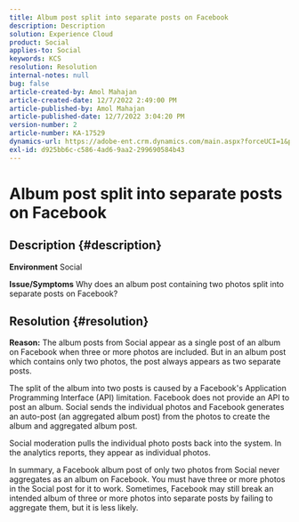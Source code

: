 ```yaml
---
title: Album post split into separate posts on Facebook
description: Description
solution: Experience Cloud
product: Social
applies-to: Social
keywords: KCS
resolution: Resolution
internal-notes: null
bug: false
article-created-by: Amol Mahajan
article-created-date: 12/7/2022 2:49:00 PM
article-published-by: Amol Mahajan
article-published-date: 12/7/2022 3:04:20 PM
version-number: 2
article-number: KA-17529
dynamics-url: https://adobe-ent.crm.dynamics.com/main.aspx?forceUCI=1&pagetype=entityrecord&etn=knowledgearticle&id=e4b98d45-3e76-ed11-81aa-6045bd006a22
exl-id: d925bb6c-c586-4ad6-9aa2-299690584b43
---
```

# Album post split into separate posts on Facebook

## Description {#description}

<b>Environment</b>
Social


<b>Issue/Symptoms</b>
Why does an album post containing two photos split into separate posts on Facebook?


## Resolution {#resolution}

<b>Reason:</b>
The album posts from Social appear as a single post of an album on Facebook when three or more photos are included. But in an album post which contains only two photos, the post always appears as two separate posts.

The split of the album into two posts is caused by a Facebook's Application Programming Interface (API) limitation. Facebook does not provide an API to post an album. Social sends the individual photos and Facebook generates an auto-post (an aggregated album post) from the photos to create the album and aggregated album post.

Social moderation pulls the individual photo posts back into the system. In the analytics reports, they appear as individual photos.

In summary, a Facebook album post of only two photos from Social never aggregates as an album on Facebook. You must have three or more photos in the Social post for it to work. Sometimes, Facebook may still break an intended album of three or more photos into separate posts by failing to aggregate them, but it is less likely.
